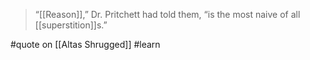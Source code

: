 > “[[Reason]],” Dr. Pritchett had told them, “is the most naive of all [[superstition]]s.”

#quote  on [[Altas Shrugged]] #learn 
